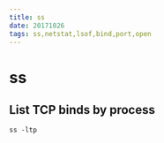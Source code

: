 ```yaml
---
title: ss
date: 20171026
tags: ss,netstat,lsof,bind,port,open
---
```

# ss

## List TCP binds by process

`ss -ltp`
